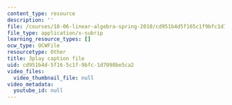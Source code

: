 ```yaml
---
content_type: resource
description: ''
file: /courses/18-06-linear-algebra-spring-2010/cd951b4d5f165c1f9bfc1d7090be5ca2_cdZnhQjJu4I.vtt
file_type: application/x-subrip
learning_resource_types: []
ocw_type: OCWFile
resourcetype: Other
title: 3play caption file
uid: cd951b4d-5f16-5c1f-9bfc-1d7090be5ca2
video_files:
  video_thumbnail_file: null
video_metadata:
  youtube_id: null
---
```

